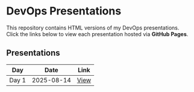 # DevOps Presentations

This repository contains HTML versions of my DevOps presentations.  
Click the links below to view each presentation hosted via **GitHub Pages**.

## Presentations

| Day  | Date       | Link |
|------|------------|------|
| Day 1 | 2025-08-14 | [View](https://www.edugeek.in/presentations/Day1_presentation.html)
